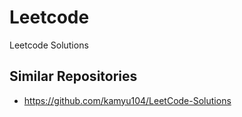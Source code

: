 # Leetcode

Leetcode Solutions

<!-- table -->

## Similar Repositories

* https://github.com/kamyu104/LeetCode-Solutions
